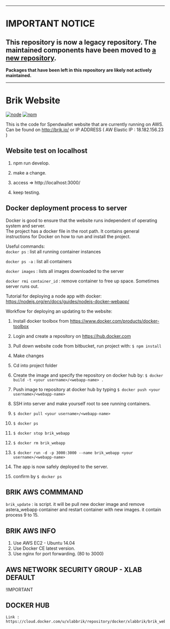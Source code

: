 -------------
# IMPORTANT NOTICE

## This repository is now a legacy repository. The maintained components have been moved to [a new repository](https://bitbucket.org/atlassian/atlaskit-mk-2).

**Packages that have been left in this repository are likely not actively maintained.**

-------------

# Brik Website  

[![node](https://img.shields.io/badge/node-6.10%2B-brightgreen.svg)]()
[![npm](https://img.shields.io/badge/npm-3.8%2B-brightgreen.svg)]()

This is the code for Spendwallet website that are currently running on AWS. Can be found on http://brik.io/ or IP ADDRESS ( AW Elastic IP : 18.182.156.23 ) 

## Website test on localhost

1. npm run develop.

2. make a change.

3. access => http://localhost:3000/

4. keep testing.

## Docker deployment process to server  

Docker is good to ensure that the website runs independent of operating system and server.  
The project has a docker file in the root path. It contains general instructions for Docker on how to run and install the project.  

Useful commands:  
`docker ps`		     : list all running container instances  

`docker ps -a`		     : list all containers  

`docker images`              : lists all images downloaded to the server  

`docker rmi container_id`    : remove container to free up space. Sometimes server runs out.  


Tutorial for deploying a node app with docker:  
https://nodejs.org/en/docs/guides/nodejs-docker-webapp/  

Workflow for deploying an updating to the website:  

1. Install docker toolbox from https://www.docker.com/products/docker-toolbox  

2. Login and create a repository on https://hub.docker.com  

3. Pull down website code from bitbucket, run project with: `$ npm install`  

4. Make changes  

5. Cd into project folder 

6. Create the image and specify the repository on docker hub by: `$ docker build -t <your username>/<webapp-name> .`  

7. Push image to repository at docker hub by typing `$ docker push <your username>/<webapp-name>`  

8. SSH into server and make yourself root to see running containers.  

9. `$ docker pull <your username>/<webapp-name>`  

10. `$ docker ps`  

11. `$ docker stop brik_webapp`  

12. `$ docker rm brik_webapp`  

13. `$ docker run -d -p 3000:3000 --name brik_webapp <your username>/<webapp-name>`  

14. The app is now safely deployed to the server.  

15. confirm by `$ docker ps`

## BRIK AWS COMMMAND

`brik_update`		     : is script. it will be pull new docker image and remove astera_webapp container and restart container with new images. it contain process 9 to 15.

## BRIK AWS INFO

1. Use AWS EC2 - Ubuntu 14.04
2. Use Docker CE latest version.
3. Use nginx for port forwarding. (80 to 3000)

## AWS NETWORK SECURITY GROUP - XLAB DEFAULT

!IMPORTANT

## DOCKER HUB

    Link : https://cloud.docker.com/u/xlabbrik/repository/docker/xlabbrik/brik_webapp